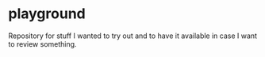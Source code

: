 # playground
Repository for stuff I wanted to try out and to have it available in case I want to review something.
